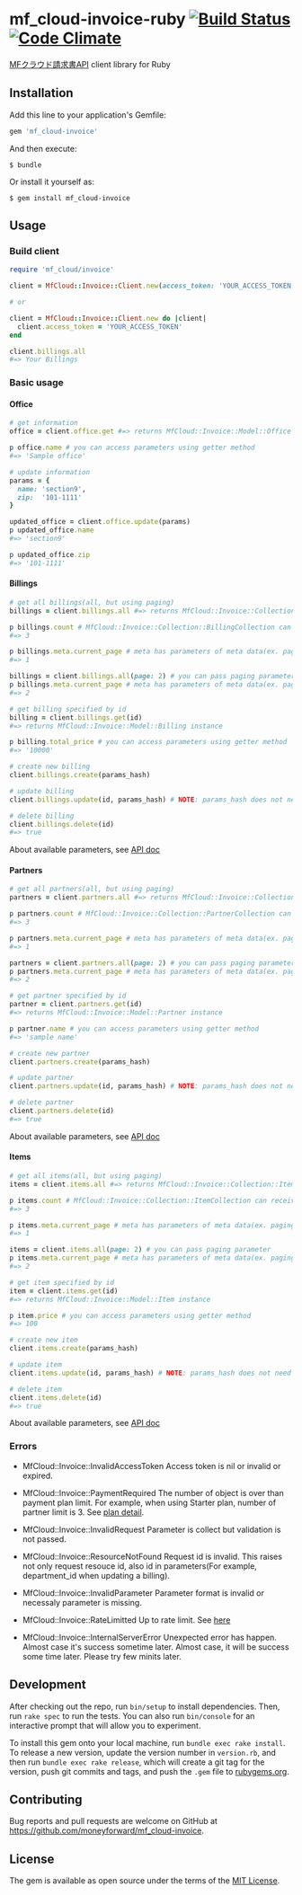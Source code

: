 # mf_cloud-invoice-ruby [![Build Status](https://travis-ci.org/moneyforward/mf_cloud-invoice-ruby.svg?branch=master)](https://travis-ci.org/moneyforward/mf_cloud-invoice-ruby) [![Code Climate](https://codeclimate.com/github/moneyforward/mf_cloud-invoice-ruby/badges/gpa.svg)](https://codeclimate.com/github/moneyforward/mf_cloud-invoice-ruby)

[MFクラウド請求書API](https://invoice.moneyforward.com/api/v2/swagger_ui) client library for Ruby

## Installation

Add this line to your application's Gemfile:

```ruby
gem 'mf_cloud-invoice'
```

And then execute:

    $ bundle

Or install it yourself as:

    $ gem install mf_cloud-invoice

## Usage

### Build client
```ruby
require 'mf_cloud/invoice'

client = MfCloud::Invoice::Client.new(access_token: 'YOUR_ACCESS_TOKEN')

# or

client = MfCloud::Invoice::Client.new do |client|
  client.access_token = 'YOUR_ACCESS_TOKEN'
end

client.billings.all
#=> Your Billings
```

### Basic usage

#### Office
```ruby
# get information
office = client.office.get #=> returns MfCloud::Invoice::Model::Office instance

p office.name # you can access parameters using getter method
#=> 'Sample office'

# update information
params = {
  name: 'section9',
  zip:  '101-1111'
}

updated_office = client.office.update(params)
p updated_office.name
#=> 'section9'

p updated_office.zip
#=> '101-1111'
```

#### Billings
```ruby
# get all billings(all, but using paging)
billings = client.billings.all #=> returns MfCloud::Invoice::Collection::BillingCollection instance

p billings.count # MfCloud::Invoice::Collection::BillingCollection can receive methods of Array
#=> 3

p billings.meta.current_page # meta has parameters of meta data(ex. paging parameter)
#=> 1

billings = client.billings.all(page: 2) # you can pass paging parameter
p billings.meta.current_page # meta has parameters of meta data(ex. paging parameter)
#=> 2

# get billing specified by id
billing = client.billings.get(id)
#=> returns MfCloud::Invoice::Model::Billing instance

p billing.total_price # you can access parameters using getter method
#=> '10000'

# create new billing
client.billings.create(params_hash)

# update billing
client.billings.update(id, params_hash) # NOTE: params_hash does not need id

# delete billing
client.billings.delete(id)
#=> true
```

About available parameters, see [API doc](https://github.com/moneyforward/invoice-api-doc#請求書api)

#### Partners
```ruby
# get all partners(all, but using paging)
partners = client.partners.all #=> returns MfCloud::Invoice::Collection::PartnerCollection instance

p partners.count # MfCloud::Invoice::Collection::PartnerCollection can receive methods of Array
#=> 3

p partners.meta.current_page # meta has parameters of meta data(ex. paging parameter)
#=> 1

partners = client.partners.all(page: 2) # you can pass paging parameter
p partners.meta.current_page # meta has parameters of meta data(ex. paging parameter)
#=> 2

# get partner specified by id
partner = client.partners.get(id)
#=> returns MfCloud::Invoice::Model::Partner instance

p partner.name # you can access parameters using getter method
#=> 'sample name'

# create new partner
client.partners.create(params_hash)

# update partner
client.partners.update(id, params_hash) # NOTE: params_hash does not need id

# delete partner
client.partners.delete(id)
#=> true
```

About available parameters, see [API doc](https://github.com/moneyforward/invoice-api-doc#取引先api)

#### Items
```ruby
# get all items(all, but using paging)
items = client.items.all #=> returns MfCloud::Invoice::Collection::ItemCollection instance

p items.count # MfCloud::Invoice::Collection::ItemCollection can receive methods of Array
#=> 3

p items.meta.current_page # meta has parameters of meta data(ex. paging parameter)
#=> 1

items = client.items.all(page: 2) # you can pass paging parameter
p items.meta.current_page # meta has parameters of meta data(ex. paging parameter)
#=> 2

# get item specified by id
item = client.items.get(id)
#=> returns MfCloud::Invoice::Model::Item instance

p item.price # you can access parameters using getter method
#=> 100

# create new item
client.items.create(params_hash)

# update item
client.items.update(id, params_hash) # NOTE: params_hash does not need id

# delete item
client.items.delete(id)
#=> true
```

About available parameters, see [API doc](https://github.com/moneyforward/invoice-api-doc#品目api)

### Errors
* MfCloud::Invoice::InvalidAccessToken
Access token is nil or invalid or expired.

* MfCloud::Invoice::PaymentRequired
The number of object is over than payment plan limit.
For example, when using Starter plan, number of partner limit is 3.
See [plan detail](https://invoice.moneyforward.com/pricing).

* MfCloud::Invoice::InvalidRequest
Parameter is collect but validation is not passed.

* MfCloud::Invoice::ResourceNotFound
Request id is invalid. This raises not only request resouce id, also id in parameters(For example, department_id when updating a billing).

* MfCloud::Invoice::InvalidParameter
Parameter format is invalid or necessaly parameter is missing.

* MfCloud::Invoice::RateLimitted
Up to rate limit.
See [here](https://github.com/moneyforward/invoice-api-doc#プランごとの利用制限について)

* MfCloud::Invoice::InternalServerError
Unexpected error has happen. Almost case it's success sometime later. Almost case, it will be success some time later. Please try few minits later.

## Development

After checking out the repo, run `bin/setup` to install dependencies. Then, run `rake spec` to run the tests. You can also run `bin/console` for an interactive prompt that will allow you to experiment.

To install this gem onto your local machine, run `bundle exec rake install`. To release a new version, update the version number in `version.rb`, and then run `bundle exec rake release`, which will create a git tag for the version, push git commits and tags, and push the `.gem` file to [rubygems.org](https://rubygems.org).

## Contributing

Bug reports and pull requests are welcome on GitHub at https://github.com/moneyforward/mf_cloud-invoice.


## License

The gem is available as open source under the terms of the [MIT License](http://opensource.org/licenses/MIT).
